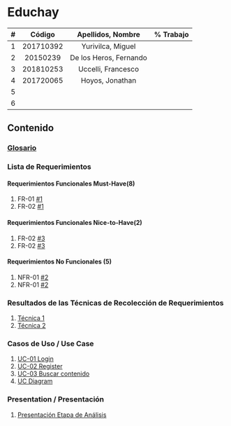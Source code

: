 # Educhay

|  **#** | **Código** | **Apellidos, Nombre** | **% Trabajo** |
| :---: | :---: | :---: | :---: |
|  1 | 201710392  | Yurivilca, Miguel |  |
|  2 | 20150239 |De los Heros, Fernando  |  |
|  3 | 201810253 | Uccelli, Francesco |  |
|  4 | 201720065 | Hoyos, Jonathan   |
|  5 |  |  |  |
|  6 |  |  |  |

## Contenido
### [Glosario](docs/glossary.md)
### Lista de Requerimientos 
#### Requerimientos Funcionales Must-Have(8)
1. FR-01 [#1](/../../issues/1)
2. FR-02 [#1](/../../issues/1)

#### Requerimientos Funcionales Nice-to-Have(2)
1. FR-02 [#3](/../../issues/3)
2. FR-02 [#3](/../../issues/3)

#### Requerimientos No Funcionales (5)
1. NFR-01 [#2](/../../issues/2)
2. NFR-01 [#2](/../../issues/2)

### Resultados de las Técnicas de Recolección de Requerimientos
1. [Técnica 1](docs/analysis/tecnica1.md)
1. [Técnica 2](docs/analysis/tecnica2.md)

### Casos de Uso / Use Case
1. [UC-01 Login](docs/analysis/UC01.md)
2. [UC-02 Register](docs/analysis/UC02.md)
3. [UC-03 Buscar contenido](docs/analysis/UC03.md)
4. [UC Diagram](docs/analysis/UC_Diagram.md)

### Presentation / Presentación
1. [Presentación Etapa de Análisis](docs/analysis/presentation.pdf)

